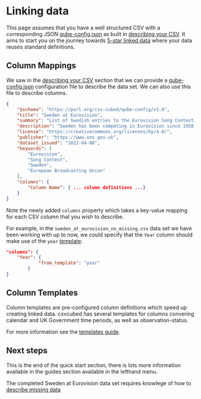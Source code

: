 # Linking data

This page assumes that you have a well structured CSV with a corresponding JSON [qube-config.json](../guides/qube-config.md#configuration) as built in [describing your CSV](describing-csv.md). It aims to start you on the journey towards [5-star linked data](https://5stardata.info/en/) where your data reuses standard definitions.

## Column Mappings

We saw in the [describing your CSV](./describing-csv.md) section that we can provide a [qube-config.json](../guides/qube-config.md#configuration) configuration file to describe the data set. We can also use this file to describe columns.

```json
{
    "$schema": "https://purl.org/csv-cubed/qube-config/v1.0",
    "title": "Sweden at Eurovision",
    "summary": "List of Swedish entries to the Eurovision Song Contest since 1958.",
    "description": "Sweden has been competing in Eurovision since 1958, with an enviable track record of wins. This dataset covers all contests since 1958, their artists, the song names, language (if mono-lingual), and some observations covering points in final, rank in final, and number of artists on stage. Data originally sourced from https://en.wikipedia.org/w/index.php?title=Sweden_in_the_Eurovision_Song_Contest&oldid=1081060799",
    "license": "https://creativecommons.org/licenses/by/4.0/",
    "publisher": "https://www.ons.gov.uk",
    "dataset_issued": "2022-04-08",
    "keywords": [
        "Eurovision",
        "Song Contest",
        "Sweden",
        "European Broadcasting Union"
    ],
    "columns": {
        "Column Name": { ... column definitions ...}
    }
}
```

Note the newly added `columns` property which takes a key-value mapping for each CSV column that you wish to describe. 

For example, in the `sweden_at_eurovision_no_missing.csv` data set we have been working with up to now, we could specify that the `Year` column should make use of the `year` [template](#column-templates):

```json
"columns": {
    "Year": { 
            "from_template": "year"
        }
}
```

## Column Templates

Column templates are pre-configured column definitions which speed up creating linked data. csvcubed has several templates for columns convering calendar and UK Government time periods, as well as observation-status.

For more information see the [templates guide](../guides/using-templates.md).

## Next steps

This is the end of the quick start section, there is lots more information available in the guides section available in the lefthand menu.

The completed Sweden at Eurovision data set requires knowlege of how to [describe missing data](../guides/missing-observed-values.md) 